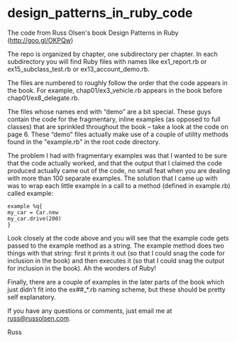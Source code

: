 design_patterns_in_ruby_code
============================

The code from Russ Olsen's book Design Patterns in Ruby (http://goo.gl/OKPQw)

The repo is organized by chapter, one subdirectory per chapter.
In each subdirectory you will find Ruby files with names like
ex1_report.rb or ex15_subclass_test.rb or ex13_account_demo.rb.

The files are numbered to roughly follow the order that the
code appears in the book. For example, chap01/ex3_vehicle.rb
appears in the book before chap01/ex8_delegate.rb.

The files whose names end with “demo” are a bit special.
These guys contain the code for the fragmentary, inline examples
(as opposed to full classes) that are sprinkled throughout the 
book – take a look at the code on page 6. These “demo” files
actually make use of a couple of utility methods found in the
"example.rb" in the root code directory.

The problem I had with fragmentary examples was that I wanted to
be sure that the code actually worked, and that the output
that I claimed the code produced actually came out of the code,
no small feat when you are dealing with more than 100 separate 
examples. The solution that I came up with was to wrap each
little example in a call to a method (defined in example.rb)
 called example:

    example %q{
    my_car = Car.new
    my_car.drive(200)
    }

Look closely at the code above and you will see that the 
example code gets passed to the example method as a string.
The example method does two things with that string: first
it prints it out (so that I could snag the code for inclusion
in the book) and then executes it (so that I could snag the
output for inclusion in the book). Ah the wonders of Ruby!

Finally, there are a couple of examples in the later parts
of the book which just didn’t fit into the ex##_*.rb naming
scheme, but these should be pretty self explanatory.

If you have any questions or comments, just email me at
russ@russolsen.com.

Russ
